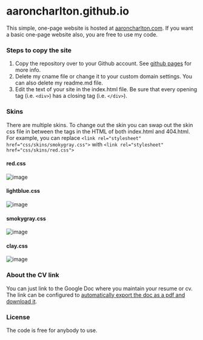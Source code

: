 # aaroncharlton.github.io
This simple, one-page website is hosted at <a href="https://aaroncharlton.com/">aaroncharlton.com</a>. If you want a basic one-page website also, you are free to use my code. 
### Steps to copy the site
1. Copy the repository over to your Github account. See <a href="https://pages.github.com/">github pages</a> for more info.  
2. Delete my cname file or change it to your custom domain settings. You can also delete my readme.md file.
3. Edit the text of your site in the index.html file. Be sure that every opening tag (i.e. ```<div>```) has a closing tag (i.e. ```</div>```). 
### Skins
There are multiple skins. To change out the skin you can swap out the skin css file in between the <head></head> tags in the HTML of both index.html and 404.html. 
For example, you can replace ```<link rel="stylesheet" href="css/skins/smokygray.css">``` with ```<link rel="stylesheet" href="css/skins/red.css">```
#### red.css
  ![image](https://user-images.githubusercontent.com/10855941/151376934-6048665b-d6eb-48de-b943-754a27c53d06.png)
#### lightblue.css
  ![image](https://user-images.githubusercontent.com/10855941/151377046-623c419e-07b6-4e1e-abb2-66896ac771a4.png)
#### smokygray.css
  ![image](https://user-images.githubusercontent.com/10855941/151377098-e02f84d5-16a8-44d8-b34f-90a656f03b88.png)
#### clay.css
![image](https://user-images.githubusercontent.com/10855941/151483927-c8512e88-12f4-4224-937c-3fbd1f147ecf.png)

### About the CV link
You can just link to the Google Doc where you maintain your resume or cv. The link can be configured to <a href="https://eduk8.me/2016/06/link-google-doc-view-pdf-browser/">automatically export the doc as a pdf and download it</a>.
### License
The code is free for anybody to use. 

